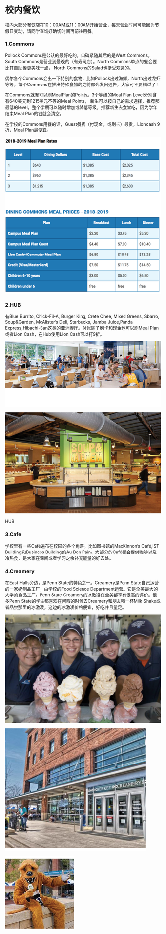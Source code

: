 # 校内餐饮

校内大部分餐饮店在10：00AM或11：00AM开始营业，每天营业时间可能因为节假日变动，请同学查询好确切时间再前往用餐。

### 1.Commons

Pollock Commons是公认的最好吃的，口碑紧随其后的是West Commons。South Commons是营业到最晚的（有寿司店）。North Commons单点的餐会要比其自助餐更美味一点， North Commons的Salad也挺受欢迎的。

偶尔各个Commons会出一下特别的食物，比如Pollock出过海鲜，North出过龙虾等等。每个Commons在推出特殊食物的之前都会发出通告，大家可不要错过了！

在Commons就餐可以刷MealPlan的Points。3个等级的Meal Plan Level分别含有640美元到1215美元不等的Meal Points， 新生可以按自己的需求选择，推荐那最低的level，整个学期可以随时增加或降低等级。推荐新生去食堂吃，因为学年结束Meal Plan的钱就会清空。

在学校的Commons用餐的话，Guest餐费（付现金，或刷卡）最贵，Lioncash 9折，Meal Plan最便宜。

![](../.gitbook/assets/image%20%28170%29.png)

### 2.HUB

有Blue Burrito, Chick-Fil-A, Burger King, Crete Chee, Mixed Greens, Sbarro, Soup&Garden, McAlister’s Deli, Starbucks, Jamba Juice,Panda Express,Hibachi-San这类的亚洲餐厅。付帐除了刷卡和现金也可以刷Meal Plan或者Lion Cash，在Hub使用Lion Cash可以打9折。

![](../.gitbook/assets/image%20%28134%29.png)

![HUB](../.gitbook/assets/image%20%2818%29.png)

HUB

### 3.Cafe

学校里有一些Café遍布在校园的各个角落。比如图书馆的MacKinnon’s Café,IST Building和Business Building的Au Bon Pain。大部分的Café都会提供咖啡以及冷热食，是大家在课间或者学习之余补充能量的好去处。

### 4.Creamery

在East Halls旁边，是Penn State的特色之一。Creamery是Penn State自己运营的一家奶制品工厂，由学校的Food Science Department运营。它是全美最大的大学的食品工厂。Penn State Creamery的冰激凌在全美都享有很高的评价。很多Penn State的学生都喜欢在闲暇的时候去Creamery和朋友喝一杯Milk Shake或者品尝那里的冰激凌，这边的冰激凌价格便宜，好吃并且量足。

![](../.gitbook/assets/image%20%2826%29.png)

![](../.gitbook/assets/image%20%28173%29.png)

![](../.gitbook/assets/image%20%2822%29.png)

